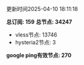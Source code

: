 更新时间2025-04-10 18:11:18

**总订阅: 159**
**总节点: 34247**
- vless节点: 13746
- hysteria2节点: 3

**google ping有效节点: 270**

